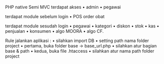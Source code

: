PHP native Semi MVC
terdapat akses
•⁠  ⁠admin
•⁠  ⁠pegawai

terdapat module sebelum login
•⁠  ⁠POS order obat

terdapat module sesudah login
•⁠  ⁠pegawai
•⁠  ⁠kategori
•⁠  ⁠diskon
•⁠  ⁠stok
•⁠  ⁠kas
•⁠  ⁠penjualan
•⁠  ⁠konsumen
•⁠  ⁠algo MOORA
•⁠  ⁠algo CF.

Rule jalankan aplikasi :
•⁠  ⁠silahkan import DB
•⁠  ⁠setting path nama folder project
•⁠  ⁠pertama, buka folder base -> base_url.php
•⁠  ⁠silahkan atur bagian base & path
•⁠  ⁠kedua, buka file .htaccess
•⁠  ⁠silahkan atur nama path folder project
